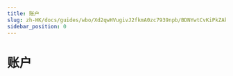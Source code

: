 ```yaml
---
title: 账户
slug: zh-HK/docs/guides/wbo/Xd2qwHVugivJ2fkmA0zc7939npb/BDNYwtCvKiPkZAkyckhcd4r0nod
sidebar_position: 0
---
```



# 账户

